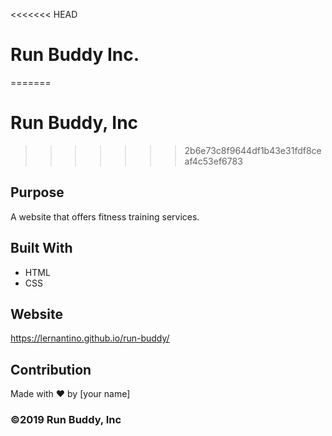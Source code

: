 <<<<<<< HEAD
# Run Buddy Inc.
=======
# Run Buddy, Inc
>>>>>>> 2b6e73c8f9644df1b43e31fdf8ceaf4c53ef6783

## Purpose
A website that offers fitness training services. 

## Built With
* HTML
* CSS

## Website
https://lernantino.github.io/run-buddy/

## Contribution
Made with ❤️ by [your name]

### ©️2019 Run Buddy, Inc 
